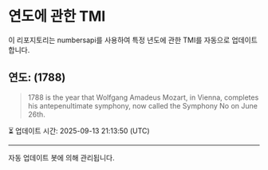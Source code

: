 
# 연도에 관한 TMI

이 리포지토리는 numbersapi를 사용하여 특정 년도에 관한 TMI를 자동으로 업데이트합니다.

## 연도: (1788)
> 1788 is the year that Wolfgang Amadeus Mozart, in Vienna, completes his antepenultimate symphony, now called the Symphony No on June 26th.

⏳ 업데이트 시간: 2025-09-13 21:13:50 (UTC)

---
자동 업데이트 봇에 의해 관리됩니다.
